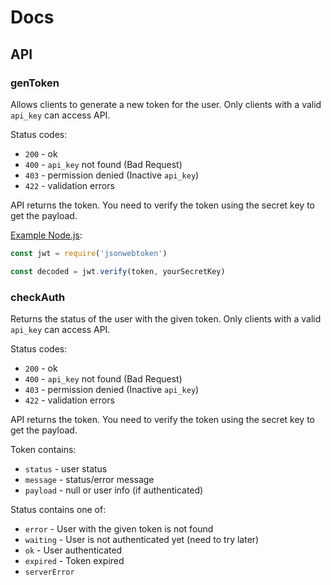 # Docs

## API

### genToken

Allows clients to generate a new token for the user. Only clients with a valid `api_key` can access API.

Status codes:

- `200` - ok
- `400` - `api_key` not found (Bad Request)
- `403` - permission denied (Inactive `api_key`)
- `422` - validation errors

API returns the token. You need to verify the token using the secret key to get the payload.

[Example Node.js](https://www.npmjs.com/package/jsonwebtoken):

```js
const jwt = require('jsonwebtoken')

const decoded = jwt.verify(token, yourSecretKey)
```

### checkAuth

Returns the status of the user with the given token. Only clients with a valid `api_key` can access API.

Status codes:

- `200` - ok
- `400` - `api_key` not found (Bad Request)
- `403` - permission denied (Inactive `api_key`)
- `422` - validation errors

API returns the token. You need to verify the token using the secret key to get the payload.

Token contains:

- `status` - user status
- `message` - status/error message
- `payload` - null or user info (if authenticated)

Status contains one of:

- `error` - User with the given token is not found
- `waiting` - User is not authenticated yet (need to try later)
- `ok` - User authenticated
- `expired` - Token expired
- `serverError`
